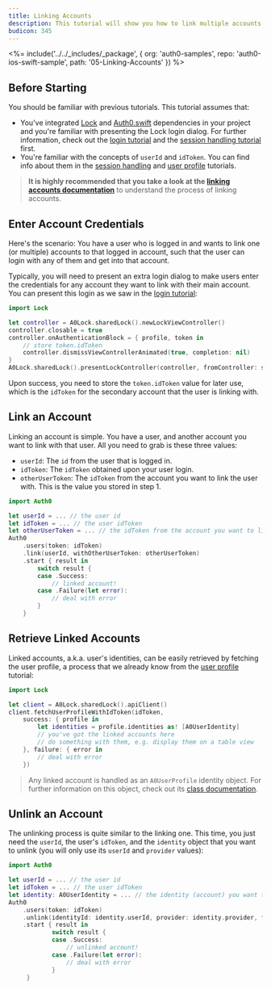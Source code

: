 ```yaml
---
title: Linking Accounts
description: This tutorial will show you how to link multiple accounts within the same user.
budicon: 345
---
```


<%= include('../../_includes/_package', {
  org: 'auth0-samples',
  repo: 'auth0-ios-swift-sample',
  path: '05-Linking-Accounts'
}) %>

## Before Starting

You should be familiar with previous tutorials. This tutorial assumes that:

- You've integrated [Lock](https://github.com/auth0/Lock.iOS-OSX) and [Auth0.swift](https://github.com/auth0/Auth0.swift/) dependencies in your project and you're familiar with presenting the Lock login dialog. For further information, check out the [login tutorial](01-login) and the [session handling tutorial](03-session-handling) first.
- You're familiar with the concepts of `userId` and `idToken`. You can find info about them in the [session handling](03-session-handling) and [user profile](04-user-profile) tutorials.

> **It is highly recommended that you take a look at the [linking accounts documentation](/link-accounts)** to understand the process of linking accounts.

## Enter Account Credentials

Here's the scenario: You have a user who is logged in and wants to link one (or multiple) accounts to that logged in account, such that the user can login with any of them and get into that account.

Typically, you will need to present an extra login dialog to make users enter the credentials for any account they want to link with their main account. You can present this login as we saw in the [login tutorial](01-login):

```swift
import Lock
```

```swift
let controller = A0Lock.sharedLock().newLockViewController()
controller.closable = true
controller.onAuthenticationBlock = { profile, token in
    // store token.idToken
    controller.dismissViewControllerAnimated(true, completion: nil)
}
A0Lock.sharedLock().presentLockController(controller, fromController: self)
```

Upon success, you need to store the `token.idToken` value for later use, which is the `idToken` for the secondary account that the user is linking with.

## Link an Account

Linking an account is simple. You have a user, and another account you want to link with that user. All you need to grab is these three values:

- `userId`: The `id` from the user that is logged in.
- `idToken`: The `idToken` obtained upon your user login.
- `otherUserToken`: The `idToken` from the account you want to link the user with. This is the value you stored in step 1.

```swift
import Auth0
```

```swift
let userId = ... // the user id
let idToken = ... // the user idToken
let otherUserToken = ... // the idToken from the account you want to link the user with
Auth0
    .users(token: idToken)
    .link(userId, withOtherUserToken: otherUserToken)
    .start { result in
        switch result {
        case .Success:
            // linked account!
        case .Failure(let error):
            // deal with error
        }
    }
```

## Retrieve Linked Accounts

Linked accounts, a.k.a. user's identities, can be easily retrieved by fetching the user profile, a process that we already know from the [user profile](04-user-profile) tutorial:

```swift
import Lock
```

```swift
let client = A0Lock.sharedLock().apiClient()
client.fetchUserProfileWithIdToken(idToken,
    success: { profile in
        let identities = profile.identities as! [A0UserIdentity]
        // you've got the linked accounts here
        // do something with them, e.g. display them on a table view
    }, failure: { error in
        // deal with error
    })
```

> Any linked account is handled as an `A0UserProfile` identity object. For further information on this object, check out its [class documentation](https://github.com/auth0/Lock.iOS-OSX/blob/master/Lock/Core/A0UserIdentity.h).

## Unlink an Account

The unlinking process is quite similar to the linking one. This time, you just need the `userId`, the user's `idToken`, and the `identity` object that you want to unlink (you will only use its `userId` and `provider` values):

```swift
import Auth0
```

```swift
let userId = ... // the user id
let idToken = ... // the user idToken
let identity: A0UserIdentity = ... // the identity (account) you want to unlink from the user
Auth0
    .users(token: idToken)
    .unlink(identityId: identity.userId, provider: identity.provider, fromUserId: userId)
    .start { result in
            switch result {
            case .Success:
                // unlinked account!
            case .Failure(let error):
                // deal with error
            }
     }
```